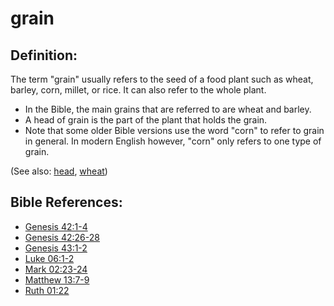# grain #

## Definition: ##

The term "grain" usually refers to the seed of a food plant such as wheat, barley, corn, millet, or rice. It can also refer to the whole plant.

* In the Bible, the main grains that are referred to are wheat and barley.
* A head of grain is the part of the plant that holds the grain.
* Note that some older Bible versions use the word "corn" to refer to grain in general. In modern English however, "corn" only refers to one type of grain.

(See also: [head](../other/head.md), [wheat](../other/wheat.md))

## Bible References: ##

* [Genesis 42:1-4](en/tn/gen/help/42/01)
* [Genesis 42:26-28](en/tn/gen/help/42/26)
* [Genesis 43:1-2](en/tn/gen/help/43/01)
* [Luke 06:1-2](en/tn/luk/help/06/01)
* [Mark 02:23-24](en/tn/mrk/help/02/23)
* [Matthew 13:7-9](en/tn/mat/help/13/07)
* [Ruth 01:22](en/tn/rut/help/01/22)